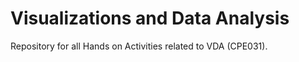 # Visualizations and Data Analysis

Repository for all Hands on Activities related to VDA (CPE031). 
